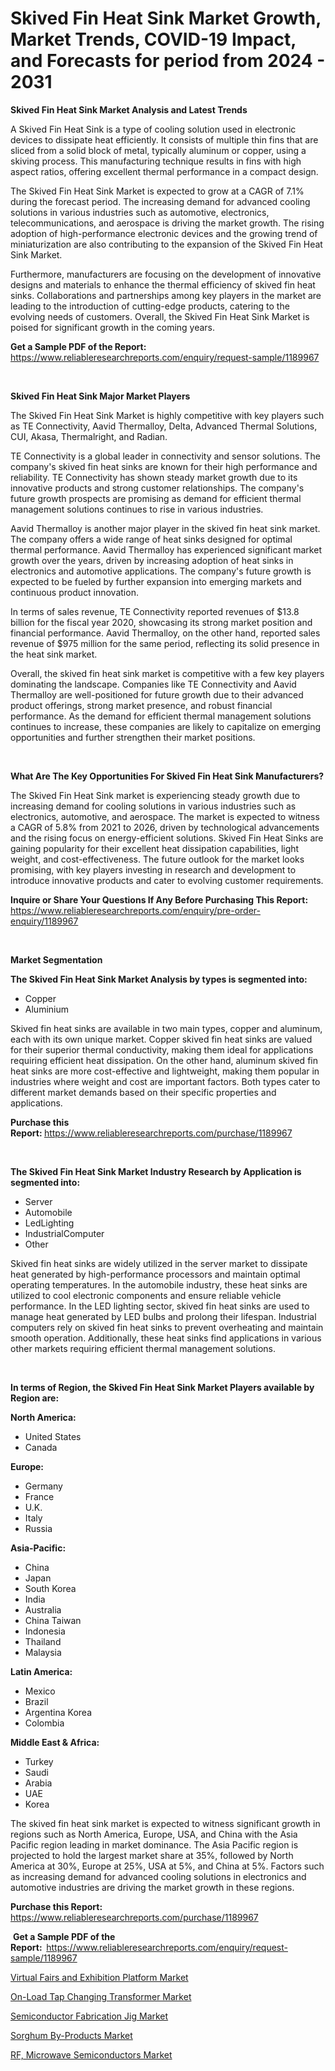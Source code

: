 <p><h1>Skived Fin Heat Sink Market Growth, Market Trends, COVID-19 Impact, and Forecasts for period from 2024 - 2031</h1></p><p><strong>Skived Fin Heat Sink Market Analysis and Latest Trends</strong></p>
<p><p>A Skived Fin Heat Sink is a type of cooling solution used in electronic devices to dissipate heat efficiently. It consists of multiple thin fins that are sliced from a solid block of metal, typically aluminum or copper, using a skiving process. This manufacturing technique results in fins with high aspect ratios, offering excellent thermal performance in a compact design.</p><p>The Skived Fin Heat Sink Market is expected to grow at a CAGR of 7.1% during the forecast period. The increasing demand for advanced cooling solutions in various industries such as automotive, electronics, telecommunications, and aerospace is driving the market growth. The rising adoption of high-performance electronic devices and the growing trend of miniaturization are also contributing to the expansion of the Skived Fin Heat Sink Market.</p><p>Furthermore, manufacturers are focusing on the development of innovative designs and materials to enhance the thermal efficiency of skived fin heat sinks. Collaborations and partnerships among key players in the market are leading to the introduction of cutting-edge products, catering to the evolving needs of customers. Overall, the Skived Fin Heat Sink Market is poised for significant growth in the coming years.</p></p>
<p><strong>Get a Sample PDF of the Report:&nbsp;</strong> <a href="https://www.reliableresearchreports.com/enquiry/request-sample/1189967">https://www.reliableresearchreports.com/enquiry/request-sample/1189967</a></p>
<p>&nbsp;</p>
<p><strong>Skived Fin Heat Sink Major Market Players</strong></p>
<p><p>The Skived Fin Heat Sink Market is highly competitive with key players such as TE Connectivity, Aavid Thermalloy, Delta, Advanced Thermal Solutions, CUI, Akasa, Thermalright, and Radian. </p><p>TE Connectivity is a global leader in connectivity and sensor solutions. The company's skived fin heat sinks are known for their high performance and reliability. TE Connectivity has shown steady market growth due to its innovative products and strong customer relationships. The company's future growth prospects are promising as demand for efficient thermal management solutions continues to rise in various industries.</p><p>Aavid Thermalloy is another major player in the skived fin heat sink market. The company offers a wide range of heat sinks designed for optimal thermal performance. Aavid Thermalloy has experienced significant market growth over the years, driven by increasing adoption of heat sinks in electronics and automotive applications. The company's future growth is expected to be fueled by further expansion into emerging markets and continuous product innovation.</p><p>In terms of sales revenue, TE Connectivity reported revenues of $13.8 billion for the fiscal year 2020, showcasing its strong market position and financial performance. Aavid Thermalloy, on the other hand, reported sales revenue of $975 million for the same period, reflecting its solid presence in the heat sink market.</p><p>Overall, the skived fin heat sink market is competitive with a few key players dominating the landscape. Companies like TE Connectivity and Aavid Thermalloy are well-positioned for future growth due to their advanced product offerings, strong market presence, and robust financial performance. As the demand for efficient thermal management solutions continues to increase, these companies are likely to capitalize on emerging opportunities and further strengthen their market positions.</p></p>
<p>&nbsp;</p>
<p><strong>What Are The Key Opportunities For Skived Fin Heat Sink Manufacturers?</strong></p>
<p><p>The Skived Fin Heat Sink market is experiencing steady growth due to increasing demand for cooling solutions in various industries such as electronics, automotive, and aerospace. The market is expected to witness a CAGR of 5.8% from 2021 to 2026, driven by technological advancements and the rising focus on energy-efficient solutions. Skived Fin Heat Sinks are gaining popularity for their excellent heat dissipation capabilities, light weight, and cost-effectiveness. The future outlook for the market looks promising, with key players investing in research and development to introduce innovative products and cater to evolving customer requirements.</p></p>
<p><strong>Inquire or Share Your Questions If Any Before Purchasing This Report:</strong> <a href="https://www.reliableresearchreports.com/enquiry/pre-order-enquiry/1189967">https://www.reliableresearchreports.com/enquiry/pre-order-enquiry/1189967</a></p>
<p>&nbsp;</p>
<p><strong>Market Segmentation</strong></p>
<p><strong>The Skived Fin Heat Sink Market Analysis by types is segmented into:</strong></p>
<p><ul><li>Copper</li><li>Aluminium</li></ul></p>
<p><p>Skived fin heat sinks are available in two main types, copper and aluminum, each with its own unique market. Copper skived fin heat sinks are valued for their superior thermal conductivity, making them ideal for applications requiring efficient heat dissipation. On the other hand, aluminum skived fin heat sinks are more cost-effective and lightweight, making them popular in industries where weight and cost are important factors. Both types cater to different market demands based on their specific properties and applications.</p></p>
<p><strong>Purchase this Report:&nbsp;</strong><a href="https://www.reliableresearchreports.com/purchase/1189967">https://www.reliableresearchreports.com/purchase/1189967</a></p>
<p>&nbsp;</p>
<p><strong>The Skived Fin Heat Sink Market Industry Research by Application is segmented into:</strong></p>
<p><ul><li>Server</li><li>Automobile</li><li>LedLighting</li><li>IndustrialComputer</li><li>Other</li></ul></p>
<p><p>Skived fin heat sinks are widely utilized in the server market to dissipate heat generated by high-performance processors and maintain optimal operating temperatures. In the automobile industry, these heat sinks are utilized to cool electronic components and ensure reliable vehicle performance. In the LED lighting sector, skived fin heat sinks are used to manage heat generated by LED bulbs and prolong their lifespan. Industrial computers rely on skived fin heat sinks to prevent overheating and maintain smooth operation. Additionally, these heat sinks find applications in various other markets requiring efficient thermal management solutions.</p></p>
<p>&nbsp;</p>
<p><strong>In terms of Region, the Skived Fin Heat Sink Market Players available by Region are:</strong></p>
<p>
    <p> <strong> North America: </strong>
        <ul>
            <li>United States</li>
            <li>Canada</li>
        </ul>
        </p> 
    <p> <strong> Europe: </strong>
        <ul>
            <li>Germany</li>
            <li>France</li>
            <li>U.K.</li>
            <li>Italy</li>
            <li>Russia</li>
        </ul>
        </p> 
    <p> <strong> Asia-Pacific: </strong>
        <ul>
            <li>China</li>
            <li>Japan</li>
            <li>South Korea</li>
            <li>India</li>
            <li>Australia</li>
            <li>China Taiwan</li>
            <li>Indonesia</li>
            <li>Thailand</li>
            <li>Malaysia</li>
        </ul>
        </p> 
    <p> <strong> Latin America: </strong>
        <ul>
            <li>Mexico</li>
            <li>Brazil</li>
            <li>Argentina Korea</li>
            <li>Colombia</li>
        </ul>
        </p> 
    <p> <strong> Middle East & Africa: </strong>
        <ul>
            <li>Turkey</li>
            <li>Saudi</li>
            <li>Arabia</li>
            <li>UAE</li>
            <li>Korea</li>
        </ul>
    </p>
    </p>
<p><p>The skived fin heat sink market is expected to witness significant growth in regions such as North America, Europe, USA, and China with the Asia Pacific region leading in market dominance. The Asia Pacific region is projected to hold the largest market share at 35%, followed by North America at 30%, Europe at 25%, USA at 5%, and China at 5%. Factors such as increasing demand for advanced cooling solutions in electronics and automotive industries are driving the market growth in these regions.</p></p>
<p><strong>Purchase this Report: </strong><a href="https://www.reliableresearchreports.com/purchase/1189967">https://www.reliableresearchreports.com/purchase/1189967</a></p>
<p>&nbsp;<strong>Get a Sample PDF of the Report:&nbsp;&nbsp;</strong><a href="https://www.reliableresearchreports.com/enquiry/request-sample/1189967">https://www.reliableresearchreports.com/enquiry/request-sample/1189967</a></p>
<p><strong></strong></p>
<p><p><a href="https://full-wildebeest-80b.notion.site/Virtual-Fairs-and-Exhibition-Platform-Market-Share-Market-New-Trends-Analysis-Report-By-Type-By-A-c3b4c9e482954ebcbe540727da91839b">Virtual Fairs and Exhibition Platform Market</a></p><p><a href="https://pretty-mail-caf.notion.site/On-Load-Tap-Changing-Transformer-Market-Size-Reflecting-a-Forecast-Till-2031-Market-By-Type-By-App-9761c2a8ca034129b51d86c2aa2b8bd6">On-Load Tap Changing Transformer Market</a></p><p><a href="https://flame-sidecar-702.notion.site/Semiconductor-Fabrication-Jig-Market-Research-Report-Provides-Critical-Insights-that-can-help-Shape--4460960e7b044a738ff492f8de545baf">Semiconductor Fabrication Jig Market</a></p><p><a href="https://view.publitas.com/reportprime-1/sorghum-by-products-market-size-growing-and-forecasted-for-period-from-2024-2031-and-provides-complete-market-analysis-of-this-market/">Sorghum By-Products Market</a></p><p><a href="https://view.publitas.com/reportprime-1/global-rf-microwave-semiconductors-market-by-types-applications-and-major-players-with-regional-growth-rate-analysis-and-development-situation-from-2024-to-2031/">RF, Microwave Semiconductors Market</a></p></p>